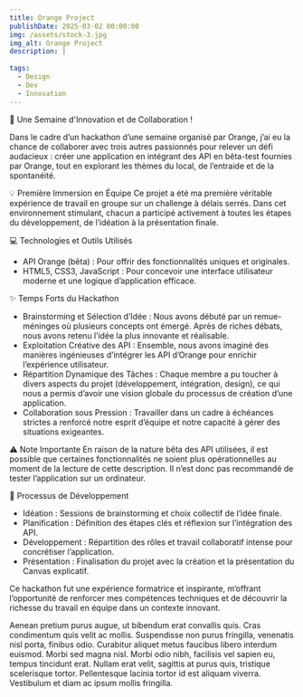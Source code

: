 ```yaml
---
title: Orange Project
publishDate: 2025-03-02 00:00:00
img: /assets/stock-3.jpg
img_alt: Orange Project
description: |
  
tags:
  - Design
  - Dev
  - Innovation
---
```


🚀 Une Semaine d'Innovation et de Collaboration !

Dans le cadre d’un hackathon d’une semaine organisé par Orange, j’ai eu la chance de collaborer avec trois autres passionnés pour relever un défi audacieux : créer une application en intégrant des API en bêta-test fournies par Orange, tout en explorant les thèmes du local, de l’entraide et de la spontanéité.

💡 Première Immersion en Équipe
Ce projet a été ma première véritable expérience de travail en groupe sur un challenge à délais serrés. Dans cet environnement stimulant, chacun a participé activement à toutes les étapes du développement, de l’idéation à la présentation finale.

💻 Technologies et Outils Utilisés

- API Orange (bêta) : Pour offrir des fonctionnalités uniques et originales.
- HTML5, CSS3, JavaScript : Pour concevoir une interface utilisateur moderne et une logique d’application efficace.

✨ Temps Forts du Hackathon

- Brainstorming et Sélection d’Idée : Nous avons débuté par un remue-méninges où plusieurs concepts ont émergé. Après de riches débats, nous avons retenu l’idée la plus innovante et réalisable.
- Exploitation Créative des API : Ensemble, nous avons imaginé des manières ingénieuses d’intégrer les API d’Orange pour enrichir l’expérience utilisateur.
- Répartition Dynamique des Tâches : Chaque membre a pu toucher à divers aspects du projet (développement, intégration, design), ce qui nous a permis d’avoir une vision globale du processus de création d’une application.
- Collaboration sous Pression : Travailler dans un cadre à échéances strictes a renforcé notre esprit d’équipe et notre capacité à gérer des situations exigeantes.
   

⚠️ Note Importante
En raison de la nature bêta des API utilisées, il est possible que certaines fonctionnalités ne soient plus opérationnelles au moment de la lecture de cette description. Il n’est donc pas recommandé de tester l’application sur un ordinateur.

🔧 Processus de Développement

- Idéation : Sessions de brainstorming et choix collectif de l’idée finale.
- Planification : Définition des étapes clés et réflexion sur l’intégration des API.
- Développement : Répartition des rôles et travail collaboratif intense pour concrétiser l’application.
- Présentation : Finalisation du projet avec la création et la présentation du Canvas explicatif.

Ce hackathon fut une expérience formatrice et inspirante, m’offrant l’opportunité de renforcer mes compétences techniques et de découvrir la richesse du travail en équipe dans un contexte innovant.


Aenean pretium purus augue, ut bibendum erat convallis quis. Cras condimentum quis velit ac mollis. Suspendisse non purus fringilla, venenatis nisl porta, finibus odio. Curabitur aliquet metus faucibus libero interdum euismod. Morbi sed magna nisl. Morbi odio nibh, facilisis vel sapien eu, tempus tincidunt erat. Nullam erat velit, sagittis at purus quis, tristique scelerisque tortor. Pellentesque lacinia tortor id est aliquam viverra. Vestibulum et diam ac ipsum mollis fringilla.
